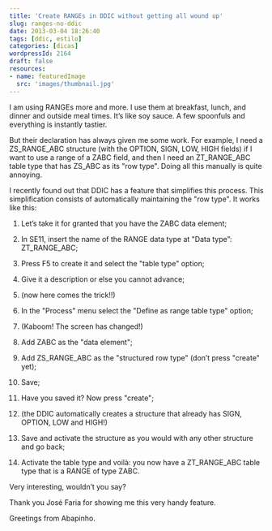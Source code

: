 ```yaml
---
title: 'Create RANGEs in DDIC without getting all wound up'
slug: ranges-no-ddic
date: 2013-03-04 18:26:40
tags: [ddic, estilo]
categories: [dicas]
wordpressId: 2164
draft: false
resources:
- name: featuredImage
  src: 'images/thumbnail.jpg'
---
```

I am using RANGEs more and more. I use them at breakfast, lunch, and dinner and outside meal times. It’s like soy sauce. A few spoonfuls and everything is instantly tastier.

<!--more-->

But their declaration has always given me some work. For example, I need a ZS_RANGE_ABC structure (with the OPTION, SIGN, LOW, HIGH fields) if I want to use a range of a ZABC field, and then I need an ZT_RANGE_ABC table type that has ZS_ABC as its "row type". Doing all this manually is quite annoying.

I recently found out that DDIC has a feature that simplifies this process. This simplification consists of automatically maintaining the "row type". It works like this:

  1. Let’s take it for granted that you have the ZABC data element;

  2. In SE11, insert the name of the RANGE data type at "Data type”: ZT_RANGE_ABC;

  3. Press F5 to create it and select the "table type" option;

  4. Give it a description or else you cannot advance;

  5. (now here comes the trick!!)

  6. In the "Process" menu select the "Define as range table type" option;

  7. (Kaboom! The screen has changed!)

  8. Add ZABC as the "data element";

  9. Add ZS_RANGE_ABC as the "structured row type" (don’t press "create" yet);

  10. Save;

  11. Have you saved it? Now press "create";

  12. (the DDIC automatically creates a structure that already has SIGN, OPTION, LOW and HIGH!)

  13. Save and activate the structure as you would with any other structure and go back;

  14. Activate the table type and voilà: you now have a ZT_RANGE_ABC table type that is a RANGE of type ZABC.

Very interesting, wouldn’t you say?

Thank you José Faria for showing me this very handy feature.

Greetings from Abapinho.
